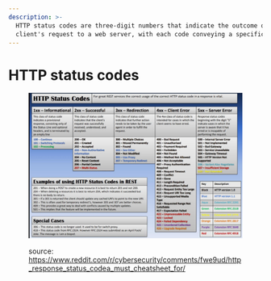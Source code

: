 ```yaml
---
description: >-
  HTTP status codes are three-digit numbers that indicate the outcome of a
  client's request to a web server, with each code conveying a specific meaning.
---
```


# HTTP status codes

<div data-full-width="true">

<figure><img src="../../../../.gitbook/assets/https-status-codes.png" alt=""><figcaption><p>source: <a href="https://www.reddit.com/r/cybersecurity/comments/fwe9ud/http_response_status_codea_must_cheatsheet_for/">https://www.reddit.com/r/cybersecurity/comments/fwe9ud/http_response_status_codea_must_cheatsheet_for/</a> </p></figcaption></figure>

</div>
